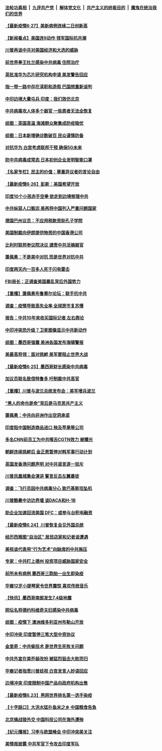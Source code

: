 

####  [法轮功真相](../../../../basic/blob/master/README.md?t=06280102) &nbsp;|&nbsp; [九评共产党](../../../../9ping.md/blob/master/README.md?t=06280102) &nbsp;|&nbsp; [解体党文化](../../../../jtdwh.md/blob/master/README.md?t=06280102)  &nbsp;|&nbsp; [共产主义的终极目的](../../../../gczydzjmd.md/blob/master/README.md?t=06280102) &nbsp;|&nbsp; [魔鬼在统治我们的世界](../../../../mgztzwmdsj.md/blob/master/README.md?t=06280102) 

#### [【最新疫情6·27】美新病例连续二日创新高](../pages/nsc418/n12215389.md?t=06280102) 

#### [【新闻看点】美国连9动作 领军国际抗共潮](../pages/nsc418/n12215121.md?t=06280102) 

#### [川普再谈中共对美国经济和大选的威胁](../pages/nsc418/n12214917.md?t=06280102) 

#### [前世界拳王杜兰感染中共病毒 住院治疗](../pages/nsc418/n12214771.md?t=06280102) 

#### [英批准华为芯片研究机构申请 美发警告回应](../pages/nsc418/n12214643.md?t=06280102) 

#### [指一带一路中存在渎职和造假 巴国想重新谈判](../pages/nsc418/n12214599.md?t=06280102) 

#### [中印边境大量屯兵 印度：我们效仿北京](../pages/nsc418/n12214491.md?t=06280102) 

#### [中共病毒攻人体多个器官 一些患者无法全恢复](../pages/nsc418/n12214393.md?t=06280102) 

#### [组图：英国高温 海滩群众聚集成防疫隐忧](../pages/nsc418/n12213831.md?t=06280102) 

#### [组图：日本新增确诊数破百 民众谨慎防备](../pages/nsc418/n12214024.md?t=06280102) 

#### [对抗华为 白宫考虑联邦干预 确保5G未来](../pages/nsc418/n12214112.md?t=06280102) 

#### [防中共病毒成常态 日本初创企业发明智能口罩](../pages/nsc418/n12214107.md?t=06280102) 

#### [【名家专栏】民主的价值：尊重异议者的言论自由](../pages/nsc418/n12204163.md?t=06280102) 

#### [【最新疫情6·26】彭斯：美国希望开放](../pages/nsc418/n12213008.md?t=06280102) 

#### [印度10个小孩赤手空拳 欲走到边境修理中共](../pages/nsc418/n12213595.md?t=06280102) 

#### [中共纵容人口贩运 美再将中国列入严重问题国家](../pages/nsc418/n12213491.md?t=06280102) 

#### [德国巴州议员：不应用税款资助孔子学院](../pages/nsc418/n12213025.md?t=06280102) 

#### [美国制裁向伊朗提供物资的中国香港公司](../pages/nsc418/n12212790.md?t=06280102) 

#### [比利时联邦参议院决议 谴责中共活摘器官](../pages/nsc418/n12212777.md?t=06280102) 

#### [蓬佩奥：不是美中对抗 而是世界对抗中共](../pages/nsc418/n12212375.md?t=06280102) 

#### [印度两天内一百多人死于闪电雷击](../pages/nsc418/n12212509.md?t=06280102) 

#### [FBI局长：正调查美国暴乱背后外国势力](../pages/nsc418/n12212191.md?t=06280102) 

#### [【重播】蓬佩奥布鲁塞尔论坛：联手抗中共](../pages/nsc418/n12211937.md?t=06280102) 

#### [调查：疫情导致高失业率 全球房市复苏慢](../pages/nsc418/n12211645.md?t=06280102) 

#### [报告：中共10年来收买国际记者 左右舆论](../pages/nsc418/n12211954.md?t=06280102) 

#### [中印冲突恐升级？卫星图像显示中共新动作](../pages/nsc418/n12211793.md?t=06280102) 

#### [组图：墨西哥强震 美洲各国发布海啸警报](../pages/nsc418/n12208966.md?t=06280102) 

#### [美最高将领：面对挑衅 美军要阻止世界大战](../pages/nsc418/n12211458.md?t=06280102) 

#### [【最新疫情6·25】墨西哥财长感染中共病毒](../pages/nsc418/n12210649.md?t=06280102) 

#### [加议员联名致信特鲁多 吁制裁中共高官](../pages/nsc418/n12211291.md?t=06280102) 

#### [【重播】川普与波兰总统发布会：美军增兵波兰](../pages/nsc418/n12209733.md?t=06280102) 

#### [“黑人的命也是命”背后是马克思共产主义](../pages/nsc418/n12210133.md?t=06280102) 

#### [蓬佩奥：中共向非洲作出空洞承诺](../pages/nsc418/n12210177.md?t=06280102) 

#### [印度阻中国制造商品进口 殃及苹果等公司](../pages/nsc418/n12210101.md?t=06280102) 

#### [多名CNN前员工为中共喉舌CGTN效力 被曝光](../pages/nsc418/n12209805.md?t=06280102) 

#### [朝鲜连续挑衅后 金正恩暂停对韩军事行动计划](../pages/nsc418/n12209751.md?t=06280102) 

#### [英国发香港问题声明 对中共谣言逐一驳斥](../pages/nsc418/n12209623.md?t=06280102) 

#### [川普凤凰城集会演讲 誓言反击左翼暴徒](../pages/nsc418/n12209582.md?t=06280102) 

#### [调查：飞行员因中共病毒分心 致巴基斯坦坠机](../pages/nsc418/n12209346.md?t=06280102) 

#### [川普酷暑中访边界墙 谈DACA和H-1B](../pages/nsc418/n12209551.md?t=06280102) 

#### [助企业加速回流美国 DFC：或参与台积电融资](../pages/nsc418/n12209064.md?t=06280102) 

#### [【最新疫情6.24】川普恢复会见外国总统](../pages/nsc418/n12207866.md?t=06280102) 

#### [经历西雅图“自治区” 居民店家和记者谈遭遇](../pages/nsc418/n12208062.md?t=06280102) 

#### [美核谈代表用“行为艺术”向缺席的中共施压](../pages/nsc418/n12207347.md?t=06280102) 

#### [专家：中共盯上德州 投资项目威胁国家安全](../pages/nsc418/n12207441.md?t=06280102) 

#### [前所未有病例 墨西哥三胞胎一出生即染疫](../pages/nsc418/n12207459.md?t=06280102) 

#### [华裔12岁小提琴家令世界震惊 喜欢传统音乐](../pages/nsc418/n12207095.md?t=06280102) 

#### [【快讯】墨西哥南部发生7.4级地震](../pages/nsc418/n12207367.md?t=06280102) 

#### [网坛名将德约科维奇夫妇感染中共病毒](../pages/nsc418/n12207201.md?t=06280102) 

#### [组图：疫情下 澳洲维多利亚州布勒山开放](../pages/nsc418/n12206541.md?t=06280102) 

#### [中印冲突 印度暂停三笔大型中资协议](../pages/nsc418/n12207208.md?t=06280102) 

#### [金里奇：中共偷技术 是世界生死攸关问题](../pages/nsc418/n12207082.md?t=06280102) 

#### [中共外宣在美乔装改扮 被猛烈狙击大败而归](../pages/nsc418/n12207048.md?t=06280102) 

#### [华裔记者指责川普歧视 白宫发言人妙语回应](../pages/nsc418/n12206915.md?t=06280102) 

#### [边境冲突 印度限制中国产品向政府机构出售](../pages/nsc418/n12206708.md?t=06280102) 

#### [【最新疫情6.23】男网世界排名第一选手染疫](../pages/nsc418/n12205436.md?t=06280102) 

#### [【十字路口】大洪水猛扑鱼米之乡 中国粮食告急](../pages/nsc418/n12205567.md?t=06280102) 

#### [北京搞战狼外交 中国科技公司在海外遭殃](../pages/nsc418/n12204846.md?t=06280102) 

#### [【纪元播报】习李与欧盟峰会 中印冲突美关注](../pages/nsc418/n12205264.md?t=06280102) 

#### [美情报披露 中共军官下令攻击印度军队](../pages/nsc418/n12205206.md?t=06280102) 

